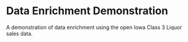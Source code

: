 # Data Enrichment Demonstration

A demonstration of data enrichment using the open Iowa Class 3 Liquor sales data.
